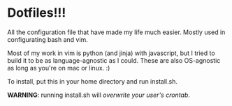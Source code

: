 Dotfiles!!!
===========

All the configuration file that have made my life much easier. Mostly used in configurating bash and vim.

Most of my work in vim is python (and jinja) with javascript, but I tried to build it to be as language-agnostic as I could. These are also OS-agnostic as long as you're on mac or linux. :)

To install, put this in your home directory and run install.sh.

**WARNING**: running install.sh will *overwrite your user's crontab*.

